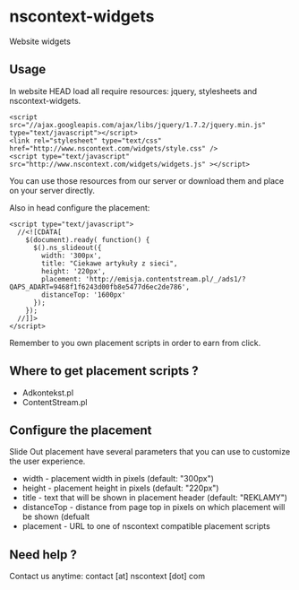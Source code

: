 nscontext-widgets
=================

Website widgets


## Usage 

In website HEAD load all require resources: jquery, stylesheets and nscontext-widgets.

    <script src="//ajax.googleapis.com/ajax/libs/jquery/1.7.2/jquery.min.js" type="text/javascript"></script>
    <link rel="stylesheet" type="text/css" href="http://www.nscontext.com/widgets/style.css" />
    <script type="text/javascript" src="http://www.nscontext.com/widgets/widgets.js" ></script>

You can use those resources from our server or download them and place on your server directly.

Also in head configure the placement:

    <script type="text/javascript">
      //<![CDATA[
        $(document).ready( function() {
          $().ns_slideout({
            width: '300px',
            title: "Ciekawe artykuły z sieci",
            height: '220px',
            placement: 'http://emisja.contentstream.pl/_/ads1/?QAPS_ADART=9468f1f6243d00fb8e5477d6ec2de786',
            distanceTop: '1600px'
          });
        });
      //]]>
    </script>

Remember to you own placement scripts in order to earn from click.

## Where to get placement scripts ?

* Adkontekst.pl
* ContentStream.pl 


## Configure the placement

Slide Out placement have several parameters that you can use to customize the user experience.

* width - placement width in pixels (default: "300px")
* height - placement height in pixels (default: "220px")
* title - text that will be shown in placement header (default: "REKLAMY")
* distanceTop - distance from page top in pixels on which placement will be shown (defualt
* placement - URL to one of nscontext compatible placement scripts

## Need help ?

Contact us anytime: contact [at] nscontext [dot] com
